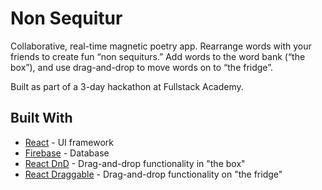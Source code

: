 # Non Sequitur

Collaborative, real-time magnetic poetry app. Rearrange words with your friends to create fun “non sequiturs.” Add words to the word bank (“the box”), and use drag-and-drop to move words on to “the fridge”.

Built as part of a 3-day hackathon at Fullstack Academy.


## Built With

* [React](https://reactjs.org/) - UI framework
* [Firebase](https://reactjs.org/) - Database
* [React DnD](https://github.com/react-dnd/react-dnd) - Drag-and-drop functionality in "the box"
* [React Draggable](https://github.com/mzabriskie/react-draggable) - Drag-and-drop functionality on "the fridge"


